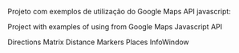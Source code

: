 Projeto com exemplos de utilização do Google Maps API javascript:

Project with examples of using from Google Maps Javascript API

Directions
Matrix Distance
Markers
Places
InfoWindow



